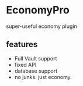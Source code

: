 # EconomyPro
super-useful economy plugin
## features
- Full Vault support
- fixed API
- database support
- no junks. just economy.